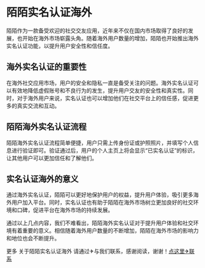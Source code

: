 # 陌陌实名认证海外

陌陌作为一款备受欢迎的社交交友应用，近年来不仅在国内市场取得了良好的发展，也开始在海外市场崭露头角。随着海外用户数量的增加，陌陌也开始推出海外实名认证功能，以提升用户安全性和信任度。

## 海外实名认证的重要性

在海外社交应用市场，用户的安全和隐私一直是备受关注的问题。海外实名认证可以有效地降低虚假账号和不良行为的发生，提升用户交友的安全性和真实性。同时，对于海外用户来说，实名认证也可以增加他们在社交平台上的信任感，促进更多的真实交流和互动。

## 陌陌海外实名认证流程

陌陌海外实名认证流程简单便捷，用户只需上传身份证或护照照片，并填写个人信息进行验证即可。验证通过后，用户的个人主页上将会显示“已实名认证”的标识，让其他用户可以更加信任和了解他们。

## 实名认证海外的意义

通过海外实名认证，陌陌可以更好地保护用户的权益，提升用户体验，吸引更多海外用户加入平台。同时，实名认证也有助于陌陌在海外市场树立更加良好的社交环境和口碑，促进平台在海外市场的持续发展。

通过以上几点内容，我们不难看出，陌陌海外实名认证对于提升用户体验和社交环境有着重要的意义。相信随着海外用户数量的不断增加，陌陌在海外市场的影响力和地位也会不断提升。

更多 关于陌陌实名认证海外 请通过✈与我们联系，感谢阅读，谢谢！[点这里✈联系](https://ss.k02.cc)